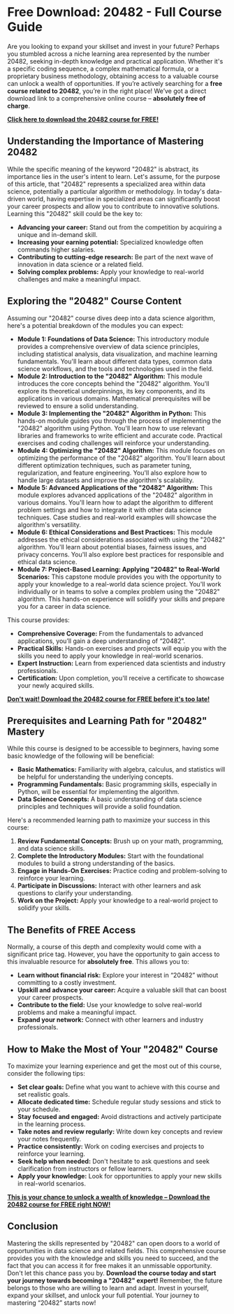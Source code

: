 # Free Download: 20482 - Full Course Guide

Are you looking to expand your skillset and invest in your future? Perhaps you stumbled across a niche learning area represented by the number 20482, seeking in-depth knowledge and practical application. Whether it's a specific coding sequence, a complex mathematical formula, or a proprietary business methodology, obtaining access to a valuable course can unlock a wealth of opportunities. If you’re actively searching for a **free course related to 20482**, you’re in the right place! We’ve got a direct download link to a comprehensive online course – **absolutely free of charge**.

[**Click here to download the 20482 course for FREE!**](https://udemywork.com/20482)

## Understanding the Importance of Mastering 20482

While the specific meaning of the keyword "20482" is abstract, its importance lies in the user's intent to learn. Let's assume, for the purpose of this article, that "20482" represents a specialized area within data science, potentially a particular algorithm or methodology. In today's data-driven world, having expertise in specialized areas can significantly boost your career prospects and allow you to contribute to innovative solutions. Learning this "20482" skill could be the key to:

*   **Advancing your career:** Stand out from the competition by acquiring a unique and in-demand skill.
*   **Increasing your earning potential:** Specialized knowledge often commands higher salaries.
*   **Contributing to cutting-edge research:** Be part of the next wave of innovation in data science or a related field.
*   **Solving complex problems:** Apply your knowledge to real-world challenges and make a meaningful impact.

## Exploring the "20482" Course Content

Assuming our "20482" course dives deep into a data science algorithm, here's a potential breakdown of the modules you can expect:

*   **Module 1: Foundations of Data Science:** This introductory module provides a comprehensive overview of data science principles, including statistical analysis, data visualization, and machine learning fundamentals. You'll learn about different data types, common data science workflows, and the tools and technologies used in the field.
*   **Module 2: Introduction to the "20482" Algorithm:** This module introduces the core concepts behind the "20482" algorithm. You'll explore its theoretical underpinnings, its key components, and its applications in various domains. Mathematical prerequisites will be reviewed to ensure a solid understanding.
*   **Module 3: Implementing the "20482" Algorithm in Python:** This hands-on module guides you through the process of implementing the "20482" algorithm using Python. You'll learn how to use relevant libraries and frameworks to write efficient and accurate code. Practical exercises and coding challenges will reinforce your understanding.
*   **Module 4: Optimizing the "20482" Algorithm:** This module focuses on optimizing the performance of the "20482" algorithm. You'll learn about different optimization techniques, such as parameter tuning, regularization, and feature engineering. You'll also explore how to handle large datasets and improve the algorithm's scalability.
*   **Module 5: Advanced Applications of the "20482" Algorithm:** This module explores advanced applications of the "20482" algorithm in various domains. You'll learn how to adapt the algorithm to different problem settings and how to integrate it with other data science techniques. Case studies and real-world examples will showcase the algorithm's versatility.
*   **Module 6: Ethical Considerations and Best Practices:** This module addresses the ethical considerations associated with using the "20482" algorithm. You'll learn about potential biases, fairness issues, and privacy concerns. You'll also explore best practices for responsible and ethical data science.
*   **Module 7: Project-Based Learning: Applying "20482" to Real-World Scenarios:** This capstone module provides you with the opportunity to apply your knowledge to a real-world data science project. You'll work individually or in teams to solve a complex problem using the "20482" algorithm. This hands-on experience will solidify your skills and prepare you for a career in data science.

This course provides:

*   **Comprehensive Coverage:** From the fundamentals to advanced applications, you’ll gain a deep understanding of “20482”.
*   **Practical Skills:** Hands-on exercises and projects will equip you with the skills you need to apply your knowledge in real-world scenarios.
*   **Expert Instruction:** Learn from experienced data scientists and industry professionals.
*   **Certification:** Upon completion, you'll receive a certificate to showcase your newly acquired skills.

[**Don't wait! Download the 20482 course for FREE before it's too late!**](https://udemywork.com/20482)

## Prerequisites and Learning Path for "20482" Mastery

While this course is designed to be accessible to beginners, having some basic knowledge of the following will be beneficial:

*   **Basic Mathematics:** Familiarity with algebra, calculus, and statistics will be helpful for understanding the underlying concepts.
*   **Programming Fundamentals:** Basic programming skills, especially in Python, will be essential for implementing the algorithm.
*   **Data Science Concepts:** A basic understanding of data science principles and techniques will provide a solid foundation.

Here's a recommended learning path to maximize your success in this course:

1.  **Review Fundamental Concepts:** Brush up on your math, programming, and data science skills.
2.  **Complete the Introductory Modules:** Start with the foundational modules to build a strong understanding of the basics.
3.  **Engage in Hands-On Exercises:** Practice coding and problem-solving to reinforce your learning.
4.  **Participate in Discussions:** Interact with other learners and ask questions to clarify your understanding.
5.  **Work on the Project:** Apply your knowledge to a real-world project to solidify your skills.

## The Benefits of FREE Access

Normally, a course of this depth and complexity would come with a significant price tag. However, you have the opportunity to gain access to this invaluable resource for **absolutely free**. This allows you to:

*   **Learn without financial risk:** Explore your interest in “20482” without committing to a costly investment.
*   **Upskill and advance your career:** Acquire a valuable skill that can boost your career prospects.
*   **Contribute to the field:** Use your knowledge to solve real-world problems and make a meaningful impact.
*   **Expand your network:** Connect with other learners and industry professionals.

## How to Make the Most of Your "20482" Course

To maximize your learning experience and get the most out of this course, consider the following tips:

*   **Set clear goals:** Define what you want to achieve with this course and set realistic goals.
*   **Allocate dedicated time:** Schedule regular study sessions and stick to your schedule.
*   **Stay focused and engaged:** Avoid distractions and actively participate in the learning process.
*   **Take notes and review regularly:** Write down key concepts and review your notes frequently.
*   **Practice consistently:** Work on coding exercises and projects to reinforce your learning.
*   **Seek help when needed:** Don't hesitate to ask questions and seek clarification from instructors or fellow learners.
*   **Apply your knowledge:** Look for opportunities to apply your new skills in real-world scenarios.

[**This is your chance to unlock a wealth of knowledge – Download the 20482 course for FREE right NOW!**](https://udemywork.com/20482)

## Conclusion

Mastering the skills represented by "20482" can open doors to a world of opportunities in data science and related fields. This comprehensive course provides you with the knowledge and skills you need to succeed, and the fact that you can access it for free makes it an unmissable opportunity. Don't let this chance pass you by. **Download the course today and start your journey towards becoming a "20482" expert!** Remember, the future belongs to those who are willing to learn and adapt. Invest in yourself, expand your skillset, and unlock your full potential. Your journey to mastering “20482” starts now!
